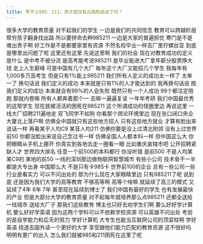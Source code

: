 ```yaml
---
title: 考不上985、211，孩子就没有出路和前途了吗？
---
```

很多大学的教育质量
对不起我们的学生
一边是我们的共同信念
教育可以跨越阶层
帮穷孩子翻身找出路
所以要拼命去种985211
一边是大家的普遍担忧
寒门是不是难出贵子啊
好工作是不是都要家里有资源
不然名校毕业一样去厂里拧螺丝亚
到底是哪里出问题了呢
这里还有这里
先说这里啊
我们的社会
现在对教育成功的定义是什么
是中考不被分流
是高考能考进985211
是毕业能进大厂拿年薪分股票挣大钱
走上人生巅峰
可是中国有几个大厂
每年这个大厂又能招几个学生
我每年有1,000多万高考生
但是只有1%能上985211
我们所有人定义的成功太一样了
太单一了
换句话说
我们定义的成功
本来就是只有1%的人才能达到的
我再换句话说
按我们定义的成功
本来就会有99%的人会失败
既然只有一个人成功
99个都注定陪跑
那就内卷嘛
所有人都奔着那个一
去嘛一遍遍复读
一年年考研
我们中国最优秀的这帮学生
现在就被活活的困死在985211
这个所谓成功的怪圈里边
再说这里
一线大厂招聘211遍地走
双飞同学不如狗
你看那个舆论环境里边
现在张口闭口央企大厦北上落户啊
仿佛全中国就只有这些地方招人
只有这些地方就业
才算有脸出来说话一样
再看某乎人均C9
某音人均211
仿佛你要是没上过清北附郊
没有上过世界前50
你都没脸出来说自己念过书一样
仿佛全国人人都本科一样
但中国这么大
你把眼睛从手机上挪开
你真实到各地去走一圈看一眼
比如重庆直辖市吧
公开招聘紧缺人才
世界四大排名
任意一个前500的本科都行
你没听错
是前500 不是人均某某C9的
某地的前50
一线的深圳那边做物联网智慧城市
有些小公司
技术骨干一半都是大专出身
中国那么大
不是只有卡985卡
世界前100的企业
总有一些公司一些行业是看实力
可以不问出处的
那为什么现在大家眼睛里边
只有985211了呢
说到底
还是因为我们大学的高等教育
不够高等啊
高等个啥嘛
就延续了高三的模式
又延续了4年
6年 7年
甚至现在延续到博士了
我们中国有最好的学生
也有发展最快的产业
但是大部分大学的教育质量
对不起每年就培养那么点985211
还都全送给一线城市
送给大厂子
那我们这些教育
博主也只好去劝学生们啊
要么好好学计算机
要么好好学英语
因为这两个学科可以不依赖学校资源
可以英雄不问出处
考验的是自学能力和后天的努力
学好计算机
大专生也能当互联网公司的顶梁柱啊
学好英语
绕道去国外读一个更好的大学
享受跟他们能力匹配的教育资源
这不很好吗
明明有更广的出入
怎么我们就被985和211困死在这里了呢
